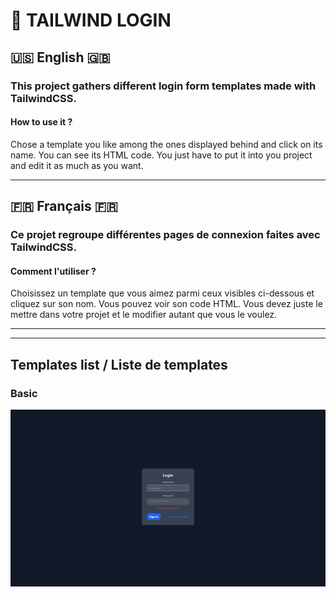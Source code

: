 # 🐬 TAILWIND LOGIN

## 🇺🇸 English 🇬🇧

<h3>This project gathers different login form templates made with TailwindCSS.</h3>

<h4>How to use it ?</h4>

Chose a template you like among the ones displayed behind and click on its name. You can see its HTML code. You just have to put it into you project and edit it as much as you want.

---

## 🇫🇷 Français 🇫🇷

<h3>Ce projet regroupe différentes pages de connexion faites avec TailwindCSS.</h3>

<h4>Comment l'utiliser ?</h4>

Choisissez un template que vous aimez parmi ceux visibles ci-dessous et cliquez sur son nom. Vous pouvez voir son code HTML. Vous devez juste le mettre dans votre projet et le modifier autant que vous le voulez.

---

---

## Templates list / Liste de templates

### Basic 
![basic](https://github.com/Slawk/TailwindLogin/blob/main/images/basic.png?raw=true)
